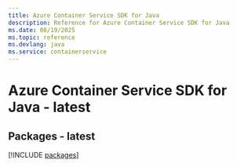 ```yaml
---
title: Azure Container Service SDK for Java
description: Reference for Azure Container Service SDK for Java
ms.date: 08/19/2025
ms.topic: reference
ms.devlang: java
ms.service: containerservice
---
```

# Azure Container Service SDK for Java - latest
## Packages - latest
[!INCLUDE [packages](container-service-index.md)]